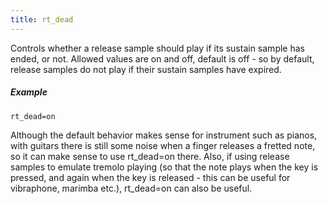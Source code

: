 ```yaml
---
title: rt_dead
---
```

Controls whether a release sample should play if its sustain sample has ended,
or not. Allowed values are on and off, default is off - so by default, release
samples do not play if their sustain samples have expired.

##### Example

```
rt_dead=on
```

Although the default behavior makes sense for instrument such as pianos, with
guitars there is still some noise when a finger releases a fretted note, so it
can make sense to use rt_dead=on there. Also, if using release samples to
emulate tremolo playing (so that the note plays when the key is pressed, and
again when the key is released - this can be useful for vibraphone, marimba etc.),
rt_dead=on can also be useful.
